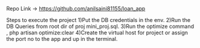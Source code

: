 Repo Link -> https://github.com/anilsaini81155/loan_app

Steps to execute the project
1)Put the DB credentials in the env.
2)Run the DB Queries from root dir of proj mini_proj.sql.
3)Run the optimize command , php artisan optimize:clear
4)Create the virtual host for project or assign the port no to the app and up in the terminal.



